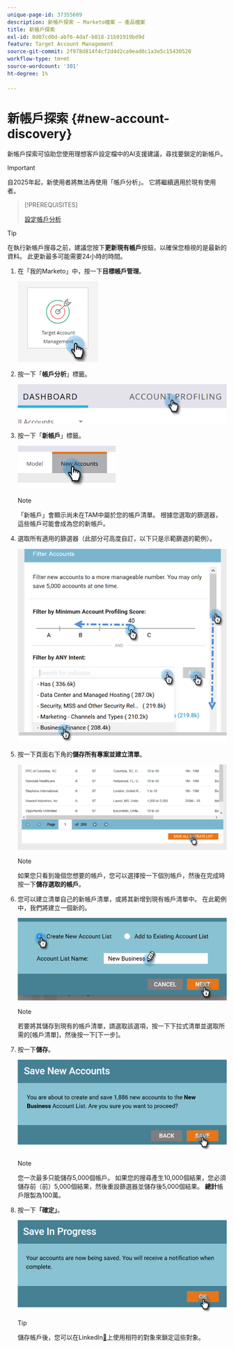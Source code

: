 ```yaml
---
unique-page-id: 37355609
description: 新帳戶探索 — Marketo檔案 — 產品檔案
title: 新帳戶探索
exl-id: 0d07cd0d-abf6-4daf-b818-21b91919bd9d
feature: Target Account Management
source-git-commit: 2f978d814f4cf2d4d2ca9ead0c1a3e5c15430520
workflow-type: tm+mt
source-wordcount: '301'
ht-degree: 1%

---
```


# 新帳戶探索 {#new-account-discovery}

新帳戶探索可協助您使用理想客戶設定檔中的AI支援建議，尋找要鎖定的新帳戶。

>[!IMPORTANT]
>
>自2025年起，新使用者將無法再使用「帳戶分析」。 它將繼續適用於現有使用者。

>[!PREREQUISITES]
>
>[設定帳戶分析](/help/marketo/product-docs/target-account-management/account-profiling/setting-up-account-profiling.md)

>[!TIP]
>
>在執行新帳戶搜尋之前，建議您按下&#x200B;**更新現有帳戶**&#x200B;按鈕，以確保您檢視的是最新的資料。 此更新最多可能需要24小時的時間。

1. 在「我的Marketo」中，按一下&#x200B;**目標帳戶管理**。

   ![](assets/new-account-discovery-1.png)

1. 按一下「**帳戶分析**」標籤。

   ![](assets/two-2.png)

1. 按一下「**新帳戶**」標籤。

   ![](assets/three-1.png)

   >[!NOTE]
   >
   >「新帳戶」會顯示尚未在TAM中屬於您的帳戶清單。 根據您選取的篩選器，這些帳戶可能會成為您的新帳戶。

1. 選取所有適用的篩選器（此部分可高度自訂，以下只是示範篩選的範例）。

   ![](assets/four-1.png)

1. 按一下頁面右下角的&#x200B;**儲存所有專案並建立清單**。

   ![](assets/five-1.png)

   >[!NOTE]
   >
   >如果您只看到幾個您想要的帳戶，您可以選擇按一下個別帳戶，然後在完成時按一下&#x200B;**儲存選取的帳戶**。

1. 您可以建立清單自己的新帳戶清單，或將其新增到現有帳戶清單中。 在此範例中，我們將建立一個新的。

   ![](assets/six-1.png)

   >[!NOTE]
   >
   >若要將其儲存到現有的帳戶清單，請選取該選項，按一下下拉式清單並選取所需的[帳戶清單]，然後按一下[下一步]&#x200B;**&#x200B;**。

1. 按一下&#x200B;**儲存**。

   ![](assets/seven-1.png)

   >[!NOTE]
   >
   >您一次最多只能儲存5,000個帳戶。 如果您的搜尋產生10,000個結果，您必須儲存前（前）5,000個結果，然後重設篩選器並儲存後5,000個結果。 **總計**&#x200B;帳戶限製為100萬。

1. 按一下&#x200B;**「確定」**。

   ![](assets/eight.png)

   >[!TIP]
   >
   >儲存帳戶後，您可以在LinkedIn[&#128279;](/help/marketo/product-docs/target-account-management/target/create-an-account-matched-audience-on-linkedin.md)上使用相符的對象來鎖定這些對象。

